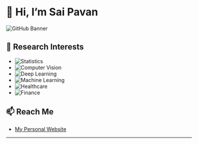 # 👋 Hi, I’m Sai Pavan

![GitHub Banner](https://via.placeholder.com/1200x400?text=Welcome+to+My+GitHub+Profile)

## 👀 Research Interests
- ![Statistics](https://img.shields.io/badge/Statistics-Expert-brightgreen)
- ![Computer Vision](https://img.shields.io/badge/Computer%20Vision-Expert-brightgreen)
- ![Deep Learning](https://img.shields.io/badge/Deep%20Learning-Expert-brightgreen)
- ![Machine Learning](https://img.shields.io/badge/Machine%20Learning-Expert-brightgreen)
- ![Healthcare](https://img.shields.io/badge/Healthcare-Beginner-yellow)
- ![Finance](https://img.shields.io/badge/Finance-Beginner-yellow)

## 📫 Reach Me
- [My Personal Website](https://saipavan-tadem.github.io/)

---

<!---
SaiPavan-Tadem/SaiPavan-Tadem is a ✨ special ✨ repository because its `README.md` (this file) appears on your GitHub profile.
You can click the Preview link to take a look at your changes.
--->
